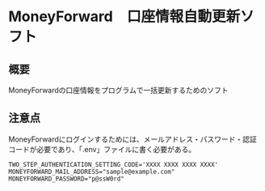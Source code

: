 # MoneyForward　口座情報自動更新ソフト
## 概要
MoneyForwardの口座情報をプログラムで一括更新するためのソフト

## 注意点
MoneyForwardにログインするためには、メールアドレス・パスワード・認証コードが必要であり、「.env」ファイルに書く必要がある。

```markdown:.env
TWO_STEP_AUTHENTICATION_SETTING_CODE='XXXX XXXX XXXX XXXX'
MONEYFORWARD_MAIL_ADDRESS="sample@example.com"
MONEYFORWARD_PASSWORD="p@ssW0rd"
```